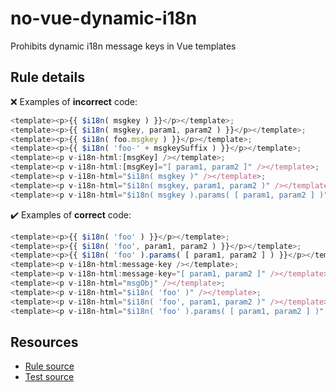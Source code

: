 [//]: # (This file is generated by eslint-docgen. Do not edit it directly.)

# no-vue-dynamic-i18n

Prohibits dynamic i18n message keys in Vue templates

## Rule details

❌ Examples of **incorrect** code:
```js
<template><p>{{ $i18n( msgkey ) }}</p></template>;
<template><p>{{ $i18n( msgkey, param1, param2 ) }}</p></template>;
<template><p>{{ $i18n( foo.msgkey ) }}</p></template>;
<template><p>{{ $i18n( 'foo-' + msgkeySuffix ) }}</p></template>;
<template><p v-i18n-html:[msgKey] /></template>;
<template><p v-i18n-html:[msgKey]="[ param1, param2 ]" /></template>;
<template><p v-i18n-html="$i18n( msgkey )" /></template>;
<template><p v-i18n-html="$i18n( msgkey, param1, param2 )" /></template>;
<template><p v-i18n-html="$i18n( msgkey ).params( [ param1, param2 ] )" /></template>
```

✔️ Examples of **correct** code:
```js
<template><p>{{ $i18n( 'foo' ) }}</p></template>;
<template><p>{{ $i18n( 'foo', param1, param2 ) }}</p></template>;
<template><p>{{ $i18n( 'foo' ).params( [ param1, param2 ] ) }}</p></template>;
<template><p v-i18n-html:message-key /></template>;
<template><p v-i18n-html:message-key="[ param1, param2 ]" /></template>;
<template><p v-i18n-html="msgObj" /></template>;
<template><p v-i18n-html="$i18n( 'foo' )" /></template>;
<template><p v-i18n-html="$i18n( 'foo', param1, param2 )" /></template>;
<template><p v-i18n-html="$i18n( 'foo' ).params( [ param1, param2 ] )" /></template>
```

## Resources

* [Rule source](/src/rules/no-vue-dynamic-i18n.js)
* [Test source](/tests/rules/no-vue-dynamic-i18n.js)
